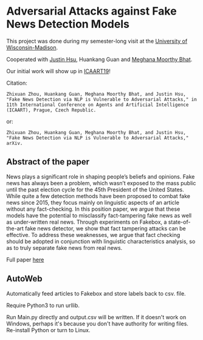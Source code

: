 # Adversarial Attacks against Fake News Detection Models  

This project was done during my semester-long visit at the [University of Wisconsin-Madison](https://www.wisc.edu/).  

Cooperated with [Justin Hsu](https://justinh.su/), Huankang Guan and [Meghana Moorthy Bhat](https://meghu2791.github.io/).  

Our initial work will show up in [ICAART19](http://insticc.org/node/TechnicalProgram/icaart/presentationDetails/75663)!  

Citation:  

`Zhixuan Zhou, Huankang Guan, Meghana Moorthy Bhat, and Justin Hsu, "Fake News Detection via NLP is Vulnerable to Adversarial Attacks," in 11th International Conference on Agents and Artificial Intelligence (ICAART), Prague, Czech Republic.`  

or:  

`Zhixuan Zhou, Huankang Guan, Meghana Moorthy Bhat, and Justin Hsu, "Fake News Detection via NLP is Vulnerable to Adversarial Attacks," arXiv.`

## Abstract of the paper  

News plays a significant role in shaping people’s beliefs and opinions. Fake news has always been a problem,
which wasn’t exposed to the mass public until the past election cycle for the 45th President of the United
States. While quite a few detection methods have been proposed to combat fake news since 2015, they focus
mainly on linguistic aspects of an article without any fact-checking. In this position paper, we argue that these
models have the potential to misclassify fact-tampering fake news as well as under-written real news. Through
experiments on Fakebox, a state-of-the-art fake news detector, we show that fact tampering attacks can be
effective. To address these weaknesses, we argue that fact checking should be adopted in conjunction with
linguistic characteristics analysis, so as to truly separate fake news from real news.  

Full paper [here](https://arxiv.org/abs/1901.09657)  

## AutoWeb  

Automatically feed articles to Fakebox and store labels back to csv. file.  

Require Python3 to run urllib.  

Run Main.py directly and output.csv will be written. If it doesn't work on Windows, perhaps it's because you don't have authority for writing files. Re-install Python or turn to Linux.
